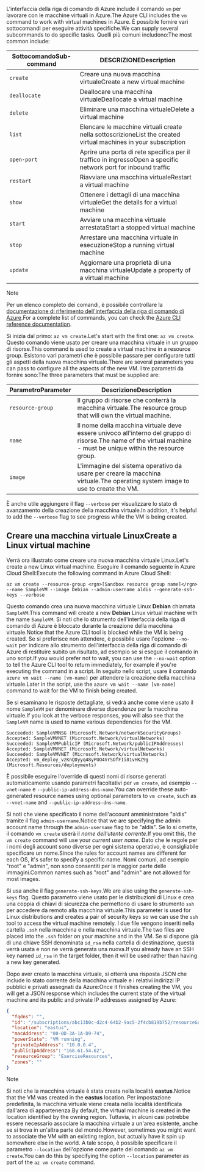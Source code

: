 <span data-ttu-id="a2c40-101">L'interfaccia della riga di comando di Azure include il comando `vm` per lavorare con le macchine virtuali in Azure.</span><span class="sxs-lookup"><span data-stu-id="a2c40-101">The Azure CLI includes the `vm` command to work with virtual machines in Azure.</span></span> <span data-ttu-id="a2c40-102">È possibile fornire vari sottocomandi per eseguire attività specifiche.</span><span class="sxs-lookup"><span data-stu-id="a2c40-102">We can supply several subcommands to do specific tasks.</span></span> <span data-ttu-id="a2c40-103">Quelli più comuni includono:</span><span class="sxs-lookup"><span data-stu-id="a2c40-103">The most common include:</span></span>

| <span data-ttu-id="a2c40-104">Sottocomando</span><span class="sxs-lookup"><span data-stu-id="a2c40-104">Sub-command</span></span> | <span data-ttu-id="a2c40-105">DESCRIZIONE</span><span class="sxs-lookup"><span data-stu-id="a2c40-105">Description</span></span> |
|-------------|-------------|
| `create`    | <span data-ttu-id="a2c40-106">Creare una nuova macchina virtuale</span><span class="sxs-lookup"><span data-stu-id="a2c40-106">Create a new virtual machine</span></span> |
| `deallocate` | <span data-ttu-id="a2c40-107">Deallocare una macchina virtuale</span><span class="sxs-lookup"><span data-stu-id="a2c40-107">Deallocate a virtual machine</span></span> |
| `delete` | <span data-ttu-id="a2c40-108">Eliminare una macchina virtuale</span><span class="sxs-lookup"><span data-stu-id="a2c40-108">Delete a virtual machine</span></span> |
| `list` | <span data-ttu-id="a2c40-109">Elencare le macchine virtuali create nella sottoscrizione</span><span class="sxs-lookup"><span data-stu-id="a2c40-109">List the created virtual machines in your subscription</span></span> |
| `open-port` | <span data-ttu-id="a2c40-110">Aprire una porta di rete specifica per il traffico in ingresso</span><span class="sxs-lookup"><span data-stu-id="a2c40-110">Open a specific network port for inbound traffic</span></span> |
| `restart` | <span data-ttu-id="a2c40-111">Riavviare una macchina virtuale</span><span class="sxs-lookup"><span data-stu-id="a2c40-111">Restart a virtual machine</span></span> |
| `show` | <span data-ttu-id="a2c40-112">Ottenere i dettagli di una macchina virtuale</span><span class="sxs-lookup"><span data-stu-id="a2c40-112">Get the details for a virtual machine</span></span> |
| `start` | <span data-ttu-id="a2c40-113">Avviare una macchina virtuale arrestata</span><span class="sxs-lookup"><span data-stu-id="a2c40-113">Start a stopped virtual machine</span></span> |
| `stop` | <span data-ttu-id="a2c40-114">Arrestare una macchina virtuale in esecuzione</span><span class="sxs-lookup"><span data-stu-id="a2c40-114">Stop a running virtual machine</span></span> |
| `update` | <span data-ttu-id="a2c40-115">Aggiornare una proprietà di una macchina virtuale</span><span class="sxs-lookup"><span data-stu-id="a2c40-115">Update a property of a virtual machine</span></span> |

> [!NOTE]
> <span data-ttu-id="a2c40-116">Per un elenco completo dei comandi, è possibile controllare la [documentazione di riferimento dell'interfaccia della riga di comando di Azure](https://docs.microsoft.com/cli/azure/reference-index?view=azure-cli-latest).</span><span class="sxs-lookup"><span data-stu-id="a2c40-116">For a complete list of commands, you can check the [Azure CLI reference documentation](https://docs.microsoft.com/cli/azure/reference-index?view=azure-cli-latest).</span></span>

<span data-ttu-id="a2c40-117">Si inizia dal primo: `az vm create`.</span><span class="sxs-lookup"><span data-stu-id="a2c40-117">Let's start with the first one: `az vm create`.</span></span> <span data-ttu-id="a2c40-118">Questo comando viene usato per creare una macchina virtuale in un gruppo di risorse.</span><span class="sxs-lookup"><span data-stu-id="a2c40-118">This command is used to create a virtual machine in a resource group.</span></span> <span data-ttu-id="a2c40-119">Esistono vari parametri che è possibile passare per configurare tutti gli aspetti della nuova macchina virtuale.</span><span class="sxs-lookup"><span data-stu-id="a2c40-119">There are several parameters you can pass to configure all the aspects of the new VM.</span></span> <span data-ttu-id="a2c40-120">I tre parametri da fornire sono:</span><span class="sxs-lookup"><span data-stu-id="a2c40-120">The three parameters that must be supplied are:</span></span>

| <span data-ttu-id="a2c40-121">Parametro</span><span class="sxs-lookup"><span data-stu-id="a2c40-121">Parameter</span></span> | <span data-ttu-id="a2c40-122">Descrizione</span><span class="sxs-lookup"><span data-stu-id="a2c40-122">Description</span></span> |
|-----------|-------------|
| `resource-group` | <span data-ttu-id="a2c40-123">Il gruppo di risorse che conterrà la macchina virtuale.</span><span class="sxs-lookup"><span data-stu-id="a2c40-123">The resource group that will own the virtual machine.</span></span> |
| `name` | <span data-ttu-id="a2c40-124">Il nome della macchina virtuale deve essere univoco all'interno del gruppo di risorse.</span><span class="sxs-lookup"><span data-stu-id="a2c40-124">The name of the virtual machine - must be unique within the resource group.</span></span> |
| `image` | <span data-ttu-id="a2c40-125">L'immagine del sistema operativo da usare per creare la macchina virtuale.</span><span class="sxs-lookup"><span data-stu-id="a2c40-125">The operating system image to use to create the VM.</span></span> |

<span data-ttu-id="a2c40-126">È anche utile aggiungere il flag `--verbose` per visualizzare lo stato di avanzamento della creazione della macchina virtuale.</span><span class="sxs-lookup"><span data-stu-id="a2c40-126">In addition, it's helpful to add the `--verbose` flag to see progress while the VM is being created.</span></span> 

## <a name="create-a-linux-virtual-machine"></a><span data-ttu-id="a2c40-127">Creare una macchina virtuale Linux</span><span class="sxs-lookup"><span data-stu-id="a2c40-127">Create a Linux virtual machine</span></span>

<span data-ttu-id="a2c40-128">Verrà ora illustrato come creare una nuova macchina virtuale Linux.</span><span class="sxs-lookup"><span data-stu-id="a2c40-128">Let's create a new Linux virtual machine.</span></span> <span data-ttu-id="a2c40-129">Eseguire il comando seguente in Azure Cloud Shell:</span><span class="sxs-lookup"><span data-stu-id="a2c40-129">Execute the following command in Azure Cloud Shell:</span></span>

```azurecli
az vm create --resource-group <rgn>[Sandbox resource group name]</rgn> --name SampleVM --image Debian --admin-username aldis --generate-ssh-keys --verbose 
```

<span data-ttu-id="a2c40-130">Questo comando crea una nuova macchina virtuale Linux **Debian** chiamata `SampleVM`.</span><span class="sxs-lookup"><span data-stu-id="a2c40-130">This command will create a new **Debian** Linux virtual machine with the name `SampleVM`.</span></span> <span data-ttu-id="a2c40-131">Si noti che lo strumento dell'interfaccia della riga di comando di Azure è bloccato durante la creazione della macchina virtuale.</span><span class="sxs-lookup"><span data-stu-id="a2c40-131">Notice that the Azure CLI tool is blocked while the VM is being created.</span></span> <span data-ttu-id="a2c40-132">Se si preferisce non attendere, è possibile usare l'opzione `--no-wait` per indicare allo strumento dell'interfaccia della riga di comando di Azure di restituire subito un risultato, ad esempio se si esegue il comando in uno script.</span><span class="sxs-lookup"><span data-stu-id="a2c40-132">If you would prefer not to wait, you can use the `--no-wait` option to tell the Azure CLI tool to return immediately, for example if you're executing the command in a script.</span></span> <span data-ttu-id="a2c40-133">In seguito nello script, usare il comando `azure vm wait --name [vm-name]` per attendere la creazione della macchina virtuale.</span><span class="sxs-lookup"><span data-stu-id="a2c40-133">Later in the script, use the `azure vm wait --name [vm-name]` command to wait for the VM to finish being created.</span></span>

<span data-ttu-id="a2c40-134">Se si esaminano le risposte dettagliate, si vedrà anche come viene usato il nome `SampleVM` per denominare diverse dipendenze per la macchina virtuale.</span><span class="sxs-lookup"><span data-stu-id="a2c40-134">If you look at the verbose responses, you will also see that the `SampleVM` name is used to name various dependencies for the VM.</span></span>

```output
Succeeded: SampleVMNSG (Microsoft.Network/networkSecurityGroups)
Accepted: SampleVMVNET (Microsoft.Network/virtualNetworks)
Succeeded: SampleVMPublicIP (Microsoft.Network/publicIPAddresses)
Accepted: SampleVMVNET (Microsoft.Network/virtualNetworks)
Succeeded: SampleVMVNET (Microsoft.Network/virtualNetworks)
Accepted: vm_deploy_vzKnQDyyq48yPUO4VrSDfFIi81vHKZ9g (Microsoft.Resources/deployments)
```

<span data-ttu-id="a2c40-135">È possibile eseguire l'override di questi nomi di risorse generati automaticamente usando parametri facoltativi per `vm create`, ad esempio `--vnet-name` e `--public-ip-address-dns-name`.</span><span class="sxs-lookup"><span data-stu-id="a2c40-135">You can override these auto-generated resource names using optional parameters to `vm create`, such as `--vnet-name` and `--public-ip-address-dns-name`.</span></span>

<span data-ttu-id="a2c40-136">Si noti che viene specificato il nome dell'account amministratore "aldis" tramite il flag `admin-username`.</span><span class="sxs-lookup"><span data-stu-id="a2c40-136">Notice that we are specifying the admin account name through the `admin-username` flag to be "aldis".</span></span> <span data-ttu-id="a2c40-137">Se lo si omette, il comando `vm create` userà il _nome dell'utente corrente_.</span><span class="sxs-lookup"><span data-stu-id="a2c40-137">If you omit this, the `vm create` command will use your _current user name_.</span></span> <span data-ttu-id="a2c40-138">Dato che le regole per i nomi degli account sono diverse per ogni sistema operativo, è consigliabile specificare un nome.</span><span class="sxs-lookup"><span data-stu-id="a2c40-138">Since the rules for account names are different for each OS, it's safer to specify a specific name.</span></span> <span data-ttu-id="a2c40-139">Nomi comuni, ad esempio "root" e "admin", non sono consentiti per la maggior parte delle immagini.</span><span class="sxs-lookup"><span data-stu-id="a2c40-139">Common names such as "root" and "admin" are not allowed for most images.</span></span>

<span data-ttu-id="a2c40-140">Si usa anche il flag `generate-ssh-keys`.</span><span class="sxs-lookup"><span data-stu-id="a2c40-140">We are also using the `generate-ssh-keys` flag.</span></span> <span data-ttu-id="a2c40-141">Questo parametro viene usato per le distribuzioni di Linux e crea una coppia di chiavi di sicurezza che permettono di usare lo strumento `ssh` per accedere da remoto alla macchina virtuale.</span><span class="sxs-lookup"><span data-stu-id="a2c40-141">This parameter is used for Linux distributions and creates a pair of security keys so we can use the `ssh` tool to access the virtual machine remotely.</span></span> <span data-ttu-id="a2c40-142">I due file vengono inseriti nella cartella `.ssh` nella macchina e nella macchina virtuale.</span><span class="sxs-lookup"><span data-stu-id="a2c40-142">The two files are placed into the `.ssh` folder on your machine and in the VM.</span></span> <span data-ttu-id="a2c40-143">Se si dispone già di una chiave SSH denominata `id_rsa` nella cartella di destinazione, questa verrà usata e non ne verrà generata una nuova.</span><span class="sxs-lookup"><span data-stu-id="a2c40-143">If you already have an SSH key named `id_rsa` in the target folder, then it will be used rather than having a new key generated.</span></span>

<span data-ttu-id="a2c40-144">Dopo aver creato la macchina virtuale, si otterrà una risposta JSON che include lo stato corrente della macchina virtuale e i relativi indirizzi IP pubblici e privati assegnati da Azure:</span><span class="sxs-lookup"><span data-stu-id="a2c40-144">Once it finishes creating the VM, you will get a JSON response which includes the current state of the virtual machine and its public and private IP addresses assigned by Azure:</span></span>

<!-- TODO: find out the default location! -->

```json
{
  "fqdns": "",
  "id": "/subscriptions/abc13b0c-d2c4-64b2-9ac5-2f4cb819b752/resourceGroups/ExerciseResources/providers/Microsoft.Compute/virtualMachines/SampleVM",
  "location": "eastus",
  "macAddress": "00-0D-3A-1A-D9-74",
  "powerState": "VM running",
  "privateIpAddress": "10.0.0.4",
  "publicIpAddress": "168.61.54.62",
  "resourceGroup": "ExerciseResources",
  "zones": ""
}
```

<!-- TODO: find out the default location! -->

> [!NOTE]
> <span data-ttu-id="a2c40-145">Si noti che la macchina virtuale è stata creata nella località **eastus**.</span><span class="sxs-lookup"><span data-stu-id="a2c40-145">Notice that the VM was created in the **eastus** location.</span></span> <span data-ttu-id="a2c40-146">Per impostazione predefinita, la macchina virtuale viene creata nella località identificata dall'area di appartenenza.</span><span class="sxs-lookup"><span data-stu-id="a2c40-146">By default, the virtual machine is created in the location identified by the owning region.</span></span> <span data-ttu-id="a2c40-147">Tuttavia, in alcuni casi potrebbe essere necessario associare la macchina virtuale a un'area esistente, anche se si trova in un'altra parte del mondo.</span><span class="sxs-lookup"><span data-stu-id="a2c40-147">However, sometimes you might want to associate the VM with an existing region, but actually have it spin up somewhere else in the world.</span></span> <span data-ttu-id="a2c40-148">A tale scopo, è possibile specificare il parametro `--location` dell'opzione come parte del comando `az vm create`.</span><span class="sxs-lookup"><span data-stu-id="a2c40-148">You can do this by specifying the option `--location` parameter as part of the `az vm create` command.</span></span>